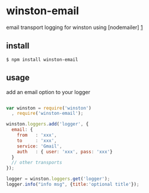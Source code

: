 winston-email
=============

email transport logging for winston
using [nodemailer] [1]


install
------

```
$ npm install winston-email
```

usage
-----
add an email option to your logger

```javascript

var winston = require('winston')
  , require('winston-email');

winston.loggers.add('logger', {
  email: {
    from   : 'xxx',
    to     : 'xxx',
    service: 'Gmail',
    auth   : { user: 'xxx', pass: 'xxx'}
  }
  // other transports
});

logger = winston.loggers.get('logger');
logger.info("info msg", {title:'optional title'});

```



[1]: https://github.com/andris9/nodemailer   "nodemailer"

